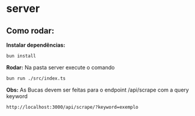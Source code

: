 # server

## Como rodar:

**Instalar dependências:**

```bash
bun install
```

**Rodar:** Na pasta server execute o comando

```bash
bun run ./src/index.ts
```

**Obs:** As Bucas devem ser feitas para o endpoint /api/scrape com a query keyword

```http
http://localhost:3000/api/scrape/?keyword=exemplo
```

